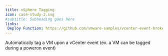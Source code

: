 ```yaml
---
title: vSphere Tagging
icon: case-study-2.svg
#subtitle: Subheading goes here
links:  
 Deploy Function: https://github.com/vmware-samples/vcenter-event-broker-appliance/tree/master/examples/powercli/tagging
---
```

Automatically tag a VM upon a vCenter event (ex. a VM can be tagged during a poweron event)